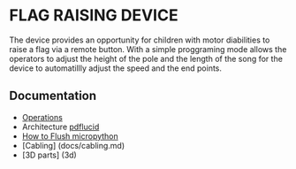 # FLAG RAISING DEVICE


The device provides an opportunity for children with motor diabilities to raise a flag via a remote button.
With a simple proggraming mode allows the operators to adjust the height of the pole and the length of the song
for the device to automatillly adjust the speed and the end points. 

## Documentation
* [Operations](docs/operation.md)
* Architecture [pdf](docs/FlagRaiser.pdf)[lucid](https://www.lucidchart.com/invitations/accept/66944ab0-6786-461c-a49b-2d910f306892)
* [How to Flush micropython](docs/micropython.md)
* [Cabling] (docs/cabling.md)
* [3D parts] (3d)


